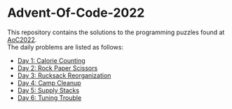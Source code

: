 # Advent-Of-Code-2022
This repository contains the solutions to the programming puzzles found at [AoC2022](https://adventofcode.com/2022).  
The daily problems are listed as follows:
* [Day 1: Calorie Counting](https://adventofcode.com/2022/day/1)
* [Day 2: Rock Paper Scissors](https://adventofcode.com/2022/day/2)
* [Day 3: Rucksack Reorganization](https://adventofcode.com/2022/day/3)
* [Day 4: Camp Cleanup](https://adventofcode.com/2022/day/4)
* [Day 5: Supply Stacks](https://adventofcode.com/2022/day/5)
* [Day 6: Tuning Trouble](https://adventofcode.com/2022/day/6)